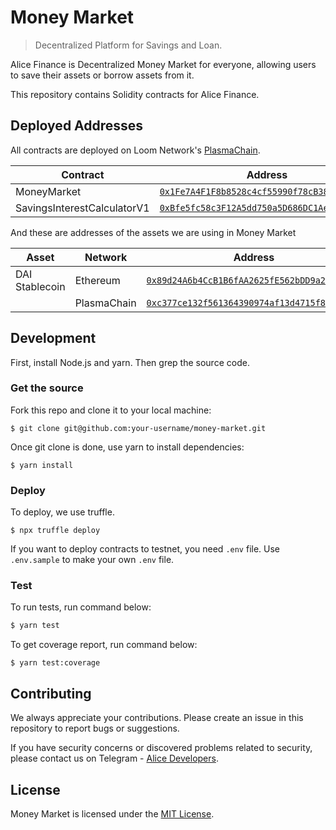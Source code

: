 # Money Market

> Decentralized Platform for Savings and Loan.

Alice Finance is Decentralized Money Market for everyone, allowing users to save their assets or borrow assets from it.

This repository contains Solidity contracts for Alice Finance.



## Deployed Addresses

All contracts are deployed on Loom Network's [PlasmaChain](https://loomx.io/developers/en/intro-to-loom.html#what-is-plasmachain).

| Contract                    | Address                                                      |
| --------------------------- | ------------------------------------------------------------ |
| MoneyMarket                 | [`0x1Fe7A4F1F8b8528c4cf55990f78cB38d203ADE73`](http://plasma-blockexplorer.dappchains.com/address/0x1fe7a4f1f8b8528c4cf55990f78cb38d203ade73/transactions) |
| SavingsInterestCalculatorV1 | [`0xBfe5fc58c3F12A5dd750a5D686DC1Ae8095c279B`](http://plasma-blockexplorer.dappchains.com/address/0xbfe5fc58c3f12a5dd750a5d686dc1ae8095c279b/transactions) |

And these are addresses of the assets we are using in Money Market

| Asset          | Network     | Address                                                      |
| -------------- | ----------- | ------------------------------------------------------------ |
| DAI Stablecoin | Ethereum    | [`0x89d24A6b4CcB1B6fAA2625fE562bDD9a23260359`](https://etherscan.io/address/0x89d24a6b4ccb1b6faa2625fe562bdd9a23260359) |
|                | PlasmaChain | [`0xc377ce132f561364390974af13d4715f8b744319`](http://plasma-blockexplorer.dappchains.com/address/0xc377ce132f561364390974af13d4715f8b744319/transactions) |

## Development

First, install Node.js and yarn. Then grep the source code.

### Get the source

Fork this repo and clone it to your local machine:

```shell
$ git clone git@github.com:your-username/money-market.git
```

Once git clone is done, use yarn to install dependencies:

```shell
$ yarn install
```

### Deploy

To deploy, we use truffle. 

```shell
$ npx truffle deploy 
```

If you want to deploy contracts to testnet, you need `.env` file. Use `.env.sample` to make your own `.env` file.

### Test

To run tests, run command below:

```bash
$ yarn test
```

To get coverage report, run command below:

```shell
$ yarn test:coverage
```

## Contributing

We always appreciate your contributions. Please create an issue in this repository to report bugs or suggestions.

If you have security concerns or discovered problems related to security, please contact us on Telegram - [Alice Developers](https://t.me/alicefinancedevs).



## License

Money Market is licensed under the [MIT License](/LICENSE).
